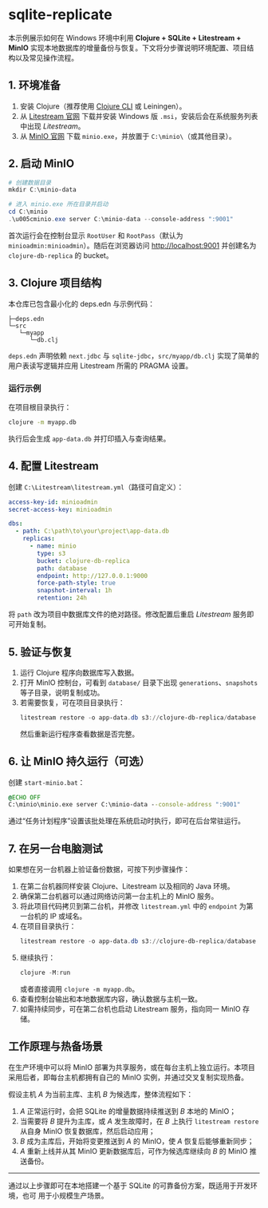 # sqlite-replicate

本示例展示如何在 Windows 环境中利用 **Clojure + SQLite + Litestream + MinIO** 实现本地数据库的增量备份与恢复。下文将分步骤说明环境配置、项目结构以及常见操作流程。

## 1. 环境准备
1. 安装 Clojure（推荐使用 [Clojure CLI](https://clojure.org/guides/getting_started) 或 Leiningen）。
2. 从 [Litestream 官网](https://litestream.io/) 下载并安装 Windows 版 `.msi`，安装后会在系统服务列表中出现 *Litestream*。
3. 从 [MinIO 官网](https://min.io/) 下载 `minio.exe`，并放置于 `C:\minio\`（或其他目录）。

## 2. 启动 MinIO
```powershell
# 创建数据目录
mkdir C:\minio-data

# 进入 minio.exe 所在目录并启动
cd C:\minio
.\u005cminio.exe server C:\minio-data --console-address ":9001"
```
首次运行会在控制台显示 `RootUser` 和 `RootPass`（默认为 `minioadmin:minioadmin`）。随后在浏览器访问 <http://localhost:9001> 并创建名为 `clojure-db-replica` 的 bucket。

## 3. Clojure 项目结构
本仓库已包含最小化的 deps.edn 与示例代码：

```
├─deps.edn
└─src
   └─myapp
      └─db.clj
```
`deps.edn` 声明依赖 `next.jdbc` 与 `sqlite-jdbc`，`src/myapp/db.clj` 实现了简单的用户表读写逻辑并应用 Litestream 所需的 PRAGMA 设置。

### 运行示例
在项目根目录执行：
```bash
clojure -m myapp.db
```
执行后会生成 `app-data.db` 并打印插入与查询结果。

## 4. 配置 Litestream
创建 `C:\Litestream\litestream.yml`（路径可自定义）：
```yaml
access-key-id: minioadmin
secret-access-key: minioadmin

dbs:
  - path: C:\path\to\your\project\app-data.db
    replicas:
      - name: minio
        type: s3
        bucket: clojure-db-replica
        path: database
        endpoint: http://127.0.0.1:9000
        force-path-style: true
        snapshot-interval: 1h
        retention: 24h
```
将 `path` 改为项目中数据库文件的绝对路径。修改配置后重启 *Litestream* 服务即可开始复制。

## 5. 验证与恢复
1. 运行 Clojure 程序向数据库写入数据。
2. 打开 MinIO 控制台，可看到 `database/` 目录下出现 `generations`、`snapshots` 等子目录，说明复制成功。
3. 若需要恢复，可在项目目录执行：
   ```powershell
   litestream restore -o app-data.db s3://clojure-db-replica/database
   ```
   然后重新运行程序查看数据是否完整。

## 6. 让 MinIO 持久运行（可选）
创建 `start-minio.bat`：
```bat
@ECHO OFF
C:\minio\minio.exe server C:\minio-data --console-address ":9001"
```
通过“任务计划程序”设置该批处理在系统启动时执行，即可在后台常驻运行。

## 7. 在另一台电脑测试
如果想在另一台机器上验证备份数据，可按下列步骤操作：

1. 在第二台机器同样安装 Clojure、Litestream 以及相同的 Java 环境。
2. 确保第二台机器可以通过网络访问第一台主机上的 MinIO 服务。
3. 将此项目代码拷贝到第二台机，并修改 `litestream.yml` 中的 `endpoint` 为第一台机的 IP 或域名。
4. 在项目目录执行：
   ```powershell
   litestream restore -o app-data.db s3://clojure-db-replica/database
   ```
5. 继续执行：
   ```powershell
   clojure -M:run
   ```
   或者直接调用 `clojure -m myapp.db`。
6. 查看控制台输出和本地数据库内容，确认数据与主机一致。
7. 如需持续同步，可在第二台机也启动 Litestream 服务，指向同一 MinIO 存储。

## 工作原理与热备场景

在生产环境中可以将 MinIO 部署为共享服务，或在每台主机上独立运行。本项目采用后者，即每台主机都拥有自己的 MinIO 实例，并通过交叉复制实现热备。

假设主机 *A* 为当前主库、主机 *B* 为候选库，整体流程如下：

1. *A* 正常运行时，会把 SQLite 的增量数据持续推送到 *B* 本地的 MinIO；
2. 当需要将 *B* 提升为主库，或 *A* 发生故障时，在 *B* 上执行 `litestream restore` 从自身 MinIO 恢复数据库，然后启动应用；
3. *B* 成为主库后，开始将变更推送到 *A* 的 MinIO，使 *A* 恢复后能够重新同步；
4. *A* 重新上线并从其 MinIO 更新数据库后，可作为候选库继续向 *B* 的 MinIO 推送备份。

---
通过以上步骤即可在本地搭建一个基于 SQLite 的可靠备份方案，既适用于开发环境，也可
用于小规模生产场景。
